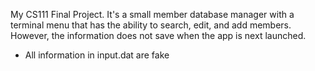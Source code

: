 My CS111 Final Project. It's a small member database manager with a terminal menu that has the ability to search, edit, and add members. However, the information does not save when the app is next launched.

* All information in input.dat are fake
